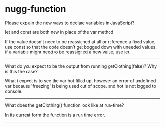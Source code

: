 # nugg-function
Please explain the new ways to declare variables in JavaScript?

let and const are both new in place of the var method

If the value doesn’t need to be reassigned at all or reference a fixed value, 
use const so that the code doesn’t get bogged down with uneeded values. 
If a variable might need to be reassigned a new value, use let.

---------------------------------------------------------------------

What do you expect to be the output from running getClothing(false)? Why is this the case?

What i expect is to see the var hot filled up. however an error of undefined var because 'freezing' 
is being used out of scope. and hot is not logged to console.

----------------------------------------------------------------------

What does the getClothing() function look like at run-time?

In its current form the function is a run time error.

-----------------------------------------------------------------------

